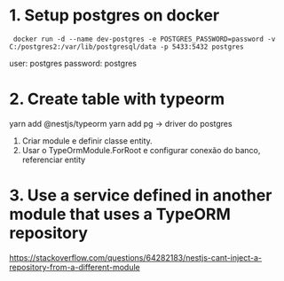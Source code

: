 # 1. Setup postgres on docker
` docker run -d --name dev-postgres -e POSTGRES_PASSWORD=password -v C:/postgres2:/var/lib/postgresql/data -p 5433:5432 postgres`

user: postgres
password: postgres

# 2. Create table with typeorm
yarn add @nestjs/typeorm
yarn add pg -> driver do postgres

1. Criar module e definir classe entity.
2. Usar o TypeOrmModule.ForRoot e configurar conexão do banco, referenciar entity


# 3. Use a service defined in another module that uses a TypeORM repository
https://stackoverflow.com/questions/64282183/nestjs-cant-inject-a-repository-from-a-different-module